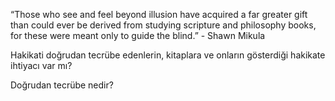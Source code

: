 “Those who see and feel beyond illusion have acquired a far greater gift than
could ever be derived from studying scripture and philosophy books, for these
were meant only to guide the blind.” - Shawn Mikula

Hakikati doğrudan tecrübe edenlerin, kitaplara ve onların gösterdiği hakikate
ihtiyacı var mı?

Doğrudan tecrübe nedir?
